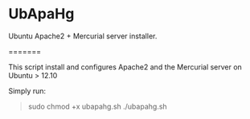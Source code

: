 UbApaHg
=======

Ubuntu Apache2 + Mercurial server installer.

=======

This script install and configures Apache2 and the Mercurial server on Ubuntu > 12.10

Simply run:

> sudo chmod +x ubapahg.sh
> ./ubapahg.sh
